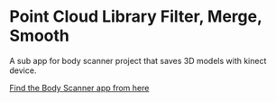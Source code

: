 # Point Cloud Library Filter, Merge, Smooth
A sub app for body scanner project that saves 3D models with kinect device.

[Find the Body Scanner app from here](https://github.com/aerarslan/BodyScanner-Kinect)
